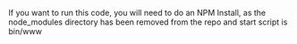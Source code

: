 If you want to run this code, you will need to do an NPM Install, as the node_modules directory has been removed from the repo and start script is bin/www


